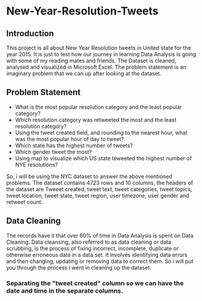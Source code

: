# New-Year-Resolution-Tweets
## Introduction
This project is all about New Year Resolution tweets in United state for the year 2015. It is just to test how our journey in learning Data Analysis is going with some of my reading mates and friends. The Dataset is cleaned, analysed and visualized in Microsoft Excel. The problem statement is an imaginary problem that we can up after looking at the dataset.

## Problem Statement
- What is the most popular resolution category and the least popular category?
- Which resolution category was retweeted the most and the least resolution category?
- Using the tweet created field, and rounding to the nearest hour, what was the most popular hour of day to tweet?
- Which state has the highest number of tweets?
- Which gender tweet the most?
- Using map to visualize which US state teweeted the highest number of NYE resolutions?

So, i will be using the NYC dataset to answer the above mentioned problems. The dataset contains 4723 rows and 10 columns, the headers of the dataset are Tweeet created, tweet text, tweet categories, tweet topics, tweet location, tweet state, tweet region, user timezone, user gender and retweet count.

## Data Cleaning
The records have it that over 60% of time in Data Analysis is spent on Data Cleaning. Data cleansing, also referred to as data cleaning or data scrubbing, is the process of fixing incorrect, incomplete, duplicate or otherwise erroneous data in a data set. It involves identifying data errors and then changing, updating or removing data to correct them. So i will put you through the process i went in cleaning up the dataset.

### Separating the "tweet created" column so we can have the date and time in the separate columns.
